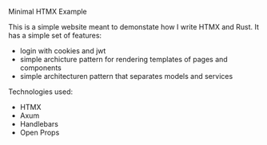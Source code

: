 Minimal HTMX Example

This is a simple website meant to demonstate how I write HTMX and Rust. It has a simple set of features:

* login with cookies and jwt
* simple archicture pattern for rendering templates of pages and components
* simple architecturen pattern that separates models and services

Technologies used:
* HTMX
* Axum
* Handlebars
* Open Props
